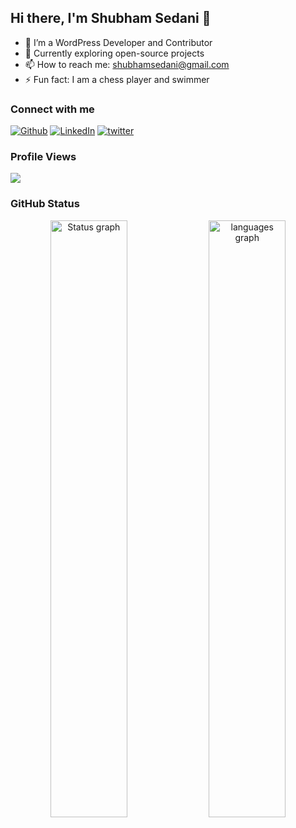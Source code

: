 ## Hi there, I'm Shubham Sedani 👋

- 🔭 I’m a WordPress Developer and Contributor
- 👯 Currently exploring open-source projects
- 📫 How to reach me: shubhamsedani@gmail.com
- ⚡ Fun fact: I am a chess player and swimmer

### Connect with me
<p><a href="https://github.com/shubhamsedani" target="_blank"><img alt="Github" src="https://img.shields.io/badge/GitHub-%2312100E.svg?&style=for-the-badge&logo=Github&logoColor=white" /></a> <a href="https://www.linkedin.com/in/shubham-sedani-3983751a1/" target="_blank"><img alt="LinkedIn" src="https://img.shields.io/badge/linkedin-%230077B5.svg?&style=for-the-badge&logo=linkedin&logoColor=white" /></a> <a href="https://twitter.com/Shubham_sedani" target="_blank"><img alt="twitter" src="https://img.shields.io/badge/Twitter-1DA1F2?style=for-the-badge&logo=twitter&logoColor=white" /></a>
</p>

### Profile Views

<img src="https://profile-counter.glitch.me/shubhamsedani/count.svg">

### GitHub Status

<div align="center">
  <img src="https://github-readme-stats.vercel.app/api?username=shubhamsedani&show_icons=true&theme=gruvbox"  alt="Status graph" height="auto" width="49.5%"/>
  <img src="https://github-readme-stats.vercel.app/api/top-langs?username=shubhamsedani&locale=en&hide_title=false&layout=compact&card_width=320&langs_count=4&theme=dark&hide_border=false&order=2" alt="languages graph"  width="49.5%"/>
</div>
